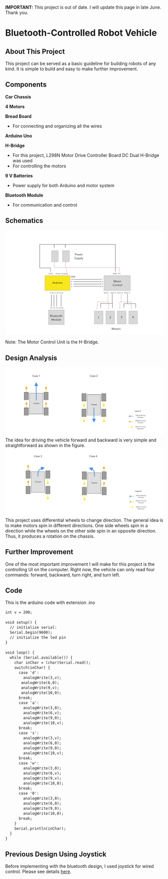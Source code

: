**IMPORTANT:** This project is out of date. I will update this page in late June. Thank you.     


# Bluetooth-Controlled Robot Vehicle

## About This Project
This project can be served as a basic guideline for building robots of any kind. It is simple to build and easy to make further improvement.


## Components
**Car Chassis**

**4 Motors**

**Bread Board**
  * For connecting and organizing all the wires

**Arduino Uno**

**H-Bridge**
  * For this project, L298N Motor Drive Controller Board DC Dual H-Bridge was used
  * For controlling the motors

**9 V Batteries**
  * Power supply for both Arduino and motor system

**Bluetooth Module**
 * For communication and control

## Schematics
![optional caption text](scheme/bluetooth.jpg)

Note: The Motor Control Unit is the H-Bridge.

## Design Analysis
![Figure 1](scheme/mechanics1.jpg)
The idea for driving the vehicle forward and backward is very simple and straightforward as shown in the figure.
![](scheme/mechanics2.jpg)
This project uses differential wheels to change direction. The general idea is to make motors spin in different directions. One side wheels spin in a direction while the wheels on the other side spin in an opposite direction. Thus, it produces a rotation on the chassis.

## Further Improvement
One of the most important improvement I will make for this project is the controlling UI on the computer. Right now, the vehicle can only read four commands: forward, backward, turn right, and turn left.

## Code
This is the arduino code with extension .ino
```
int v = 200;

void setup() {
  // initialize serial:
  Serial.begin(9600);
  // initialize the led pin
}

void loop() {
  while (Serial.available()) {
    char inChar = (char)Serial.read();
    switch(inChar) {
      case 'd':
        analogWrite(3,v);
       analogWrite(6,0);
       analogWrite(9,v);
       analogWrite(10,0);
      break;
      case 'a':
        analogWrite(3,0);
        analogWrite(6,v);
        analogWrite(9,0);
        analogWrite(10,v);
      break;
      case 's':
        analogWrite(3,v);
        analogWrite(6,0);
        analogWrite(9,0);
        analogWrite(10,v);
      break;
      case 'w':
        analogWrite(3,0);
        analogWrite(6,v);
        analogWrite(9,v);
        analogWrite(10,0);
      break;
      case '0':
        analogWrite(3,0);
        analogWrite(6,0);
        analogWrite(9,0);
        analogWrite(10,0);
      break;
    }
    Serial.println(inChar);
  }
}
```

## Previous Design Using Joystick
Before implementing with the bluetooth design, I used joystick for wired control. Please see details [here](https://github.com/YiChiMa/robot-car/tree/master/joystick).
